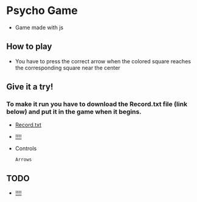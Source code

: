 # Psycho Game
- Game made with js

## How to play
- You have to press the correct arrow when the colored square reaches the corresponding square near the center

## Give it a try!
### To make it run you have to download the Record.txt file (link below) and put it in the game when it begins.
- [Record.txt](https://drive.google.com/open?id=1l6GgQoK_kXwuxkTniNcqHfAq-7IDeyBg)
- [!!!!](https://byrongbp.github.io/canvas-psycho-game/)

- Controls
  ```
  Arrows
  ```

## TODO

- [!!!!](./TODO.md)
